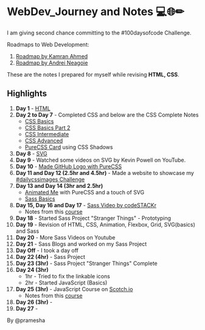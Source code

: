 # WebDev_Journey and Notes 💻🌐✏
I am giving second chance committing to the #100daysofcode Challenge.

Roadmaps to Web Development:
1. [Roadmap by Kamran Ahmed](https://roadmap.sh/)
2. [Roadmap by Andrei Neagoie](https://coggle.it/diagram/XgtihGj7x4Fvucp6/t/%F0%9F%9A%80%F0%9F%91%A9%E2%80%8D%F0%9F%92%BB-web-development-%F0%9F%91%A8%E2%80%8D%F0%9F%92%BB%F0%9F%9A%80/24016189368f9b6c68d536238aa1e5d26260a76147667cfa043fec9e613d129f)

These are the notes I prepared for myself while revising **HTML, CSS**.

## Highlights
1. **Day 1** - [HTML](https://www.notion.so/HTML5-Notes-baabdbc289b94c1f9252094dbe6e1aaf)
2. **Day 2 to Day 7** - Completed CSS and below are the CSS Complete Notes
   - [CSS Basics](https://www.notion.so/CSS-Basics-Notes-48493ac425e2449faa7a9563592c3c41)
   - [CSS Basics Part 2](https://www.notion.so/CSS-Basics-Part2-Notes-0eeecc94da0d4976831fb4bef960b15f)
   - [CSS Intermediate](https://www.notion.so/CSS-Part3-Notes-858bb561383648d4ad2ecbadc802c076)
   - [CSS Advanced](https://www.notion.so/CSS-Advanced-Notes-b8708f97760c48cba433f47c96078751)
   - [PureCSS Card](https://codepen.io/pramesha/full/ZEQZbgr) using CSS Shadows
3. **Day 8** - [SVG](https://www.notion.so/SVG-5feea2a55ad946079c625b1273b92a47)
4. **Day 9** - Watched some videos on SVG by Kevin Powell on YouTube.
5. **Day 10** - [Made GitHub Logo with PureCSS](https://codepen.io/pramesha/full/YzwbjwY)
6. **Day 11 and Day 12 (2.5hr and 4.5hr)** - Made a website to showcase my [#dailycssimages Challenge](dailycssimages.vercel.app)
7. **Day 13 and Day 14 (3hr and 2.5hr)** 
   - [Animated Me](https://codepen.io/pramesha/full/YzwmNmL) with PureCSS and a touch of SVG
   - [Sass Basics](https://www.notion.so/Sass-Scss-cf248bcb99884536b8be6a1922c625d0)
8. **Day 15, Day 16 and Day 17** - [Sass Video by codeSTACKr](https://www.youtube.com/watch?v=_a5j7KoflTs&t=1032s)
   - Notes from this [course](https://www.notion.so/SASS-SCSS-codeSTACKr-63f7f3ae43c24cc092f0ff187d386f73)
9. **Day 18** - Started Sass Project "Stranger Things" - Prototyping
10. **Day 19** - Revision of HTML, CSS, Animation, Flexbox, Grid, SVG(basics) and Sass
11. **Day 20** - More Sass Videos on Youtube
12. **Day 21** - Sass Blogs and worked on my Sass Project 
13. **Day Off** - I took a day off
14. **Day 22 (4hr)** - Sass Project
15. **Day 23 (3hr)** - Sass Project "Stranger Things" Complete
16. **Day 24 (3hr)** 
    - 1hr - Tried to fix the linkable icons
    - 2hr - Started JavaScript (Basics)
17. **Day 25 (3hr)** - JavaScript Course on [Scotch.io](https://scotch.io/courses/getting-started-with-javascript-for-web-development?ref=home-start-here) 
    - Notes from this [course]() 
18. **Day 26 (3hr)** - 
19. **Day 27** - 

By @pramesha
